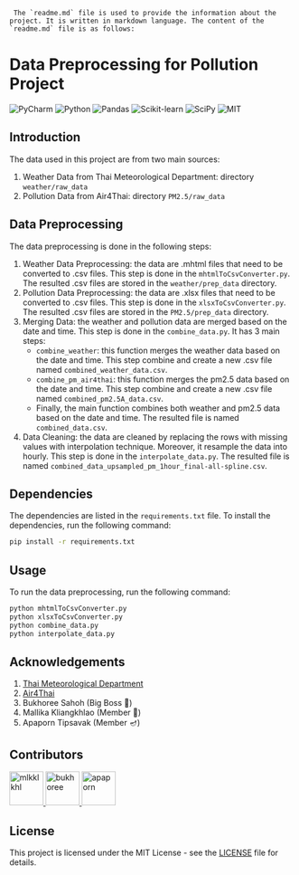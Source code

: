 ```
 The `readme.md` file is used to provide the information about the project. It is written in markdown language. The content of the `readme.md` file is as follows:
```

# Data Preprocessing for Pollution Project

![PyCharm](https://img.shields.io/badge/pycharm-143?style=for-the-badge&logo=pycharm&logoColor=black&color=black&labelColor=green)
![Python](https://img.shields.io/badge/python-3670A0?style=for-the-badge&logo=python&logoColor=ffdd54)
![Pandas](https://img.shields.io/badge/pandas-150458?style=for-the-badge&logo=pandas&logoColor=white)
![Scikit-learn](https://img.shields.io/badge/scikit-learn-013243?style=for-the-badge&logo=scikit-learn&logoColor=white)
![SciPy](https://img.shields.io/badge/SciPy-%230C55A5.svg?style=for-the-badge&logo=scipy&logoColor=%white)
![MIT](https://img.shields.io/badge/license-MIT-013243?style=for-the-badge&logo=license&logoColor=white)

## Introduction

The data used in this project are from two main sources:

1. Weather Data from Thai Meteorological Department: directory `weather/raw_data`
2. Pollution Data from Air4Thai: directory `PM2.5/raw_data`

## Data Preprocessing

The data preprocessing is done in the following steps:

1. Weather Data Preprocessing: the data are .mhtml files that need to be converted to .csv files. This step is done in
   the `mhtmlToCsvConverter.py`. The resulted .csv files are stored in the `weather/prep_data` directory.
2. Pollution Data Preprocessing: the data are .xlsx files that need to be converted to .csv files. This step is done in
   the `xlsxToCsvConverter.py`. The resulted .csv files are stored in the `PM2.5/prep_data` directory.
3. Merging Data: the weather and pollution data are merged based on the date and time. This step is done in
   the `combine_data.py`. It has 3 main steps:
    - `combine_weather`: this function merges the weather data based on the date and time. This step combine and create
      a new .csv file named `combined_weather_data.csv`.
    - `combine_pm_air4thai`: this function merges the pm2.5 data based on the date and time. This step combine and
      create a new .csv file named `combined_pm2.5A_data.csv`.
    - Finally, the main function combines both weather and pm2.5 data based on the date and time. The resulted file is
      named `combined_data.csv`.
4. Data Cleaning: the data are cleaned by replacing the rows with missing values with interpolation technique. Moreover,
   it resample the data into hourly. This step is done in the `interpolate_data.py`. The resulted file is
   named `combined_data_upsampled_pm_1hour_final-all-spline.csv`.

## Dependencies

The dependencies are listed in the `requirements.txt` file. To install the dependencies, run the following command:

```bash
pip install -r requirements.txt
```

## Usage

To run the data preprocessing, run the following command:

```bash
python mhtmlToCsvConverter.py
python xlsxToCsvConverter.py
python combine_data.py
python interpolate_data.py
```

## Acknowledgements

1. [Thai Meteorological Department](https://www.tmd.go.th/)
2. [Air4Thai](https://air4thai.pcd.go.th/)
3. Bukhoree Sahoh (Big Boss 🥦)
4. Mallika Kliangkhlao (Member 🌼)
5. Apaporn Tipsavak (Member 🪔)

## Contributors

<a href="https://github.com/mlkklkhl">
  <img src="https://github.com/mlkklkhl.png" alt="mlkklkhl" width="60" height="60">
</a>
<a href="https://github.com/bukhoree">
  <img src="https://github.com/bukhoree.png" alt="bukhoree" width="60" height="60">
</a>
<a href="https://github.com/Oilly687">
  <img src="https://github.com/Oilly687.png" alt="apaporn" width="60" height="60">
</a>

## License

This project is licensed under the MIT License - see the [LICENSE](LICENSE) file for details.
